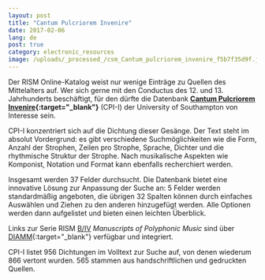 ```yaml
---
layout: post
title: "Cantum Pulcriorem Invenire"
date: 2017-02-06
lang: de
post: true
category: electronic_resources
image: /uploads/_processed_/csm_Cantum_pulcriorem_invenire_f5b7f35d9f.jpg
---
```



Der RISM Online-Katalog weist nur wenige Einträge zu Quellen des Mittelalters auf. Wer sich gerne mit den Conductus des 12. und 13. Jahrhunderts beschäftigt, für den dürfte die Datenbank **[Cantum Pulcriorem Invenire](http://catalogue.conductus.ac.uk/){:target="_blank"}** (CPI-I) der University of Southampton von Interesse sein.

CPI-I konzentriert sich auf die Dichtung dieser Gesänge. Der Text steht im absolut Vordergrund: es gibt verschiedene Suchmöglichkeiten wie die Form, Anzahl der Strophen, Zeilen pro Strophe, Sprache, Dichter und die rhythmische Struktur der Strophe. Nach musikalische Aspekten wie Komponist, Notation und Format kann ebenfalls recherchiert werden.

Insgesamt werden 37 Felder durchsucht. Die Datenbank bietet eine innovative Lösung zur Anpassung der Suche an: 5 Felder werden standardmäßig angeboten, die übrigen 32 Spalten können durch einfaches Auswählen und Ziehen zu den anderen hinzugefügt werden. Alle Optionen werden dann aufgelistet und bieten einen leichten Überblick.

Links zur Serie RISM [B/IV](/de/publikationen.html#c2619) _Manuscripts of Polyphonic Music_ sind über [DIAMM](http://www.diamm.ac.uk/){:target="_blank"} verfügbar und integriert.

CPI-I listet 956 Dichtungen im Volltext zur Suche auf, von denen wiederum 866 vertont wurden. 565 stammen aus handschriftlichen und gedruckten Quellen.



<script type="text/javascript">var switchTo5x=true;</script><script type="text/javascript" src="http://w.sharethis.com/button/buttons.js"></script><script type="text/javascript">stLight.options({publisher: "9b601438-1ce1-49d8-bfd7-9cff5df54c17", doNotHash: false, doNotCopy: false, hashAddressBar: false});</script>